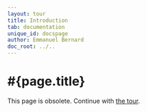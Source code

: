 ```yaml
---
layout: tour
title: Introduction
tab: documentation
unique_id: docspage
author: Emmanuel Bernard
doc_root: ../..
---
```


# #{page.title}

This page is obsolete. Continue with [the tour](..).

 
